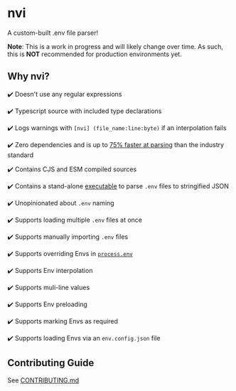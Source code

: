 # nvi
A custom-built .env file parser!

**Note**: This is a work in progress and will likely change over time. As such, this is **NOT** recommended for production environments yet.

## Why nvi?
✔️ Doesn't use any regular expressions

✔️ Typescript source with included type declarations

✔️ Logs warnings with `[nvi] (file_name:line:byte)` if an interpolation fails

✔️ Zero dependencies and is up to [75% faster at parsing](benchmarks/README.md#metrics) than the industry standard

✔️ Contains CJS and ESM compiled sources

✔️ Contains a stand-alone [executable](bin/README.md) to parse `.env` files to stringified JSON

✔️ Unopinionated about `.env` naming

✔️ Supports loading multiple `.env` files at once

✔️ Supports manually importing `.env` files

✔️ Supports overriding Envs in [`process.env`](https://nodejs.org/docs/latest/api/process.html#process_process_env)

✔️ Supports Env interpolation

✔️ Supports muli-line values

✔️ Supports Env preloading

✔️ Supports marking Envs as required

✔️ Supports loading Envs via an `env.config.json` file


## Contributing Guide

See [CONTRIBUTING.md](CONTRIBUTING.md)


